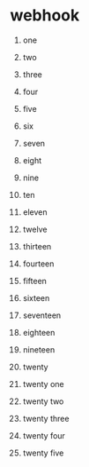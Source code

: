 # webhook

1. one

2. two

3. three

4. four

5. five

6. six

7. seven

8. eight

9. nine

10. ten

11. eleven

12. twelve

13. thirteen

14. fourteen

15. fifteen

16. sixteen

17. seventeen

18. eighteen

19. nineteen

20. twenty

21. twenty one

22. twenty two

23. twenty three

24. twenty four

25. twenty five
